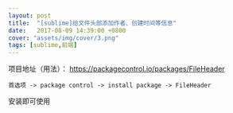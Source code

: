 ```yaml
---
layout: post
title:  "[sublime]给文件头部添加作者、创建时间等信息"
date:   2017-08-09 14:39:00 +0800
cover: "assets/img/cover/3.png"
tags: [sublime,前端]
---
```

项目地址（用法）：
https://packagecontrol.io/packages/FileHeader



`首选项 -> package control -> install package -> FileHeader`

安装即可使用